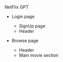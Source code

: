NetFlix GPT

- Login page 
    - SignUp page
    - Header

- Browse page
  - Header
  - Main movie section
    
